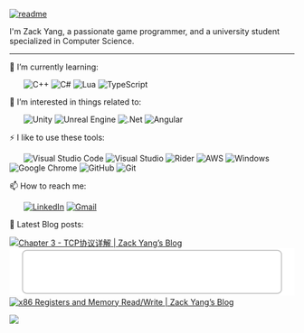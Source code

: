 [![readme](https://user-images.githubusercontent.com/60165135/174496689-f975a202-6aef-4922-bb11-aa0fd369744a.png)](https://github.com/notaspacecowboy?tab=repositories)


I'm Zack Yang, a passionate game programmer, and a university student specialized in Computer Science. 

---

🌱 I’m currently learning:

&ensp;&ensp;&ensp;
![C++](	https://img.shields.io/badge/C%2B%2B-00599C?style=for-the-badge&logo=c%2B%2B&logoColor=white)
![C#](https://img.shields.io/badge/c%23-%23239120.svg?style=for-the-badge&logo=c-sharp&logoColor=white)
![Lua](https://img.shields.io/badge/lua-%232C2D72.svg?style=for-the-badge&logo=lua&logoColor=white)
![TypeScript](https://img.shields.io/badge/typescript-%23007ACC.svg?style=for-the-badge&logo=typescript&logoColor=white)

🎉 I’m interested in things related to:

&ensp;&ensp;&ensp;
![Unity](https://img.shields.io/badge/unity-%23000000.svg?style=for-the-badge&logo=unity&logoColor=white)
![Unreal Engine](https://img.shields.io/badge/unrealengine-%23313131.svg?style=for-the-badge&logo=unrealengine&logoColor=white)
![.Net](https://img.shields.io/badge/.NET-5C2D91?style=for-the-badge&logo=.net&logoColor=white)
![Angular](https://img.shields.io/badge/angular-%23DD0031.svg?style=for-the-badge&logo=angular&logoColor=white)

⚡ I like to use these tools:

&ensp;&ensp;&ensp;
![Visual Studio Code](https://img.shields.io/badge/Visual%20Studio%20Code-0078d7.svg?style=for-the-badge&logo=visual-studio-code&logoColor=white)
![Visual Studio](https://img.shields.io/badge/Visual%20Studio-5C2D91.svg?style=for-the-badge&logo=visual-studio&logoColor=white)
![Rider](https://img.shields.io/badge/Rider-000000.svg?style=for-the-badge&logo=Rider&logoColor=white&color=black&labelColor=crimson)
![AWS](https://img.shields.io/badge/AWS-%23FF9900.svg?style=for-the-badge&logo=amazon-aws&logoColor=white)
![Windows](https://img.shields.io/badge/Windows-0078D6?style=for-the-badge&logo=windows&logoColor=white)
![Google Chrome](https://img.shields.io/badge/Google%20Chrome-4285F4?style=for-the-badge&logo=GoogleChrome&logoColor=white)
![GitHub](https://img.shields.io/badge/github-%23121011.svg?style=for-the-badge&logo=github&logoColor=white)
![Git](https://img.shields.io/badge/git-%23F05033.svg?style=for-the-badge&logo=git&logoColor=white)

📫 How to reach me: 

&ensp;&ensp;&ensp;
[![LinkedIn](https://img.shields.io/badge/linkedin-%230077B5.svg?style=for-the-badge&logo=linkedin&logoColor=white)](https://www.linkedin.com/in/zack-yang-70a73b188/)
[![Gmail](https://img.shields.io/badge/Gmail-D14836?style=for-the-badge&logo=gmail&logoColor=white)](mailto:pakho5211@gmail.com)

📢 Latest Blog posts:
<!-- post-list:start -->
[![Chapter 3 - TCP协议详解 | Zack Yang’s Blog](https://raw.githubusercontent.com/notaspacecowboy/notaspacecowboy/master/blog-post-list-output/NotionNext_BLOG/Chapter_3_-_TCP协议详解___Zack_Yang’s_Blog.svg)](https://zackyang.blog/article/50c47071-79a3-465a-ba42-ed560559656c)
[![Chapter 1 - TCP/IP概述 | Zack Yang’s Blog](https://raw.githubusercontent.com/notaspacecowboy/notaspacecowboy/master/blog-post-list-output/NotionNext_BLOG/Chapter_1_-_TCP_IP概述___Zack_Yang’s_Blog.svg)](https://zackyang.blog/article/feae7e3d-032e-45fd-9687-3620a6dfdf5c)
[![x86 Registers and Memory Read/Write | Zack Yang’s Blog](https://raw.githubusercontent.com/notaspacecowboy/notaspacecowboy/master/blog-post-list-output/NotionNext_BLOG/x86_Registers_and_Memory_Read_Write___Zack_Yang’s_Blog.svg)](https://zackyang.blog/article/7ca9e1f3-8e80-4c2e-b5b4-b7cce930b25b)


<!-- post-list:end -->

<a href="https://profile.codersrank.io/user/notaspacecowboy/">
  <img width="50%" align="left" src="https://cr-skills-chart-widget.azurewebsites.net/api/api?username=notaspacecowboy&skills=" />
</a>
